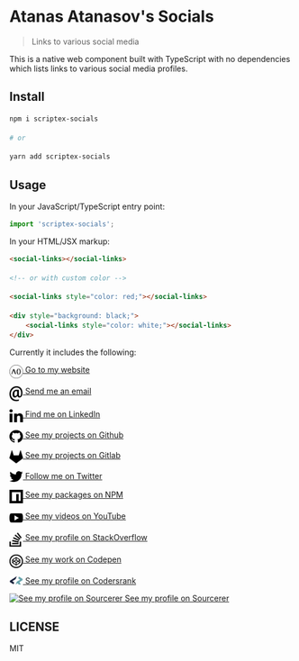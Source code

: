# Atanas Atanasov's Socials

> Links to various social media

This is a native web component built with TypeScript with no dependencies which lists links to various social media profiles.

## Install

```sh
npm i scriptex-socials

# or

yarn add scriptex-socials
```

## Usage

In your JavaScript/TypeScript entry point:

```javascript
import 'scriptex-socials';
```

In your HTML/JSX markup:

```html
<social-links></social-links>

<!-- or with custom color -->

<social-links style="color: red;"></social-links>

<div style="background: black;">
	<social-links style="color: white;"></social-links>
</div>
```

Currently it includes the following:

<div>
<a href="https://atanas.info" target="_blank"><img src="./assets/logo.svg" alt="Go to my website" width="24" align="top"> Go to my website</a>

<a href="mailto:hi@atanas.info" target="_blank"><img src="./assets/email.svg" alt="Send me an email" width="24" align="top"> Send me an email</a>

<a href="https://www.linkedin.com/in/scriptex/" target="_blank"><img src="./assets/linkedin.svg" alt="Find me on LinkedIn" width="24" align="top"> Find me on LinkedIn</a>

<a href="https://github.com/scriptex" target="_blank"><img src="./assets/github.svg" alt="See my projects on Github" width="24" align="top"> See my projects on Github</a>

<a href="https://gitlab.com/scriptex" target="_blank"><img src="./assets/gitlab.svg" alt="See my projects on Gitlab" width="24" align="top"> See my projects on Gitlab</a>

<a href="https://twitter.com/scriptexbg" target="_blank"><img src="./assets/twitter.svg" alt="Follow me on Twitter" width="24" align="top"> Follow me on Twitter</a>

<a href="https://www.npmjs.com/~scriptex" target="_blank"><img src="./assets/npm.svg" alt="See my packages on NPM" width="24" align="top"> See my packages on NPM</a>

<a href="https://www.youtube.com/user/scriptex" target="_blank"><img src="./assets/youtube.svg" alt="See my videos on YouTube" width="24" align="top"> See my videos on YouTube</a>

<a href="https://stackoverflow.com/users/4140082/atanas-atanasov" target="_blank"><img src="./assets/stackoverflow.svg" alt="See my profile on StackOverflow" width="24" align="top"> See my profile on StackOverflow</a>

<a href="https://codepen.io/scriptex/" target="_blank"><img src="./assets/codepen.svg" alt="See my work on Codepen" width="24" align="top"> See my work on Codepen</a>

<a href="https://profile.codersrank.io/user/scriptex" target="_blank"><img src="./assets/codersrank.svg" alt="See my profile on Codersrank" width="24" align="top"> See my profile on Codersrank</a>

<a href="https://sourcerer.io/scriptex" target="_blank"><img src="https://sourcerer.io/icons/logo-sharing.svg" alt="See my profile on Sourcerer" width="24" align="top"> See my profile on Sourcerer</a>
</div>

## LICENSE

MIT
